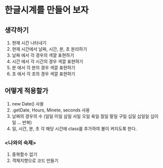 # 한글시계를 만들어 보자

## 생각하기

1. 현재 시간 나타내기
2. 현재 시간에서 날짜, 시간, 분, 초 분리하기
3. 날짜 에서 각 경우의 색깔 표현하기
4. 시간 에서 각 시간의 경우 색깔 표현하기
5. 분 에서 각 분의 경우 색깔 표현하기
6. 초 에서 각 초의 경우 색깔 표현하기

## 어떻게 적용할가

1. new Date() 사용
2. .getDate, Hours, Minete, seconds 사용
3. 날짜의 경우의 수 (일일 이일 삼일 사일 오일 육일 칠일 팔일 구일 십일 십일일 십이일 ... 반복)
4. 일, 시간, 분, 초 각 해당 시간에 class를 추가하여 불이 켜지도록 한다.

### <나와의 숙제>

1. 중복함수 없기
2. 객체지향으로 코드 만들기
